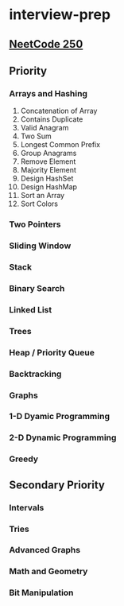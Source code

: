 # interview-prep
## [NeetCode 250](https://neetcode.io/practice)

## Priority 
### Arrays and Hashing 
1. Concatenation of Array 
2. Contains Duplicate 
3. Valid Anagram 
4. Two Sum 
5. Longest Common Prefix 
6. Group Anagrams
7. Remove Element 
8. Majority Element 
9. Design HashSet 
10. Design HashMap
11. Sort an Array 
12. Sort Colors

### Two Pointers 
### Sliding Window 
### Stack 
### Binary Search 
### Linked List 
### Trees 
### Heap / Priority Queue 
### Backtracking 
### Graphs 
### 1-D Dyamic Programming 
### 2-D Dynamic Programming 
### Greedy 


## Secondary Priority 
### Intervals 
### Tries 
### Advanced Graphs 
### Math and Geometry 
### Bit Manipulation 
